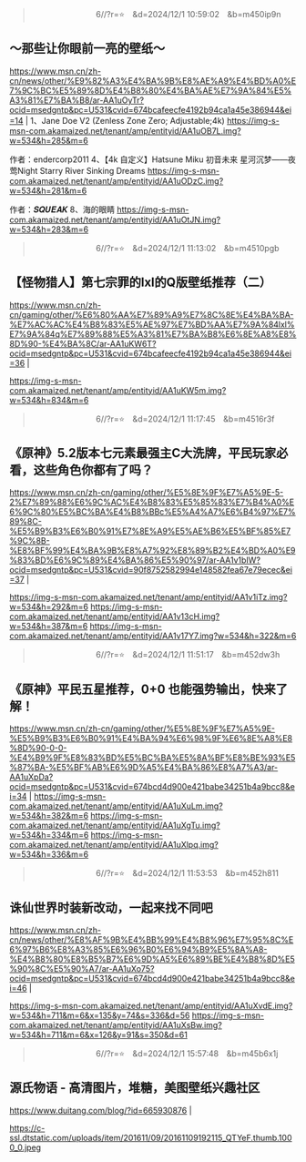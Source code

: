 
>　　　　　　　　6//?r=⭐　&d=2024/12/1 10:59:02　&b=m450ip9n
## ～那些让你眼前一亮的壁纸～
https://www.msn.cn/zh-cn/news/other/%E9%82%A3%E4%BA%9B%E8%AE%A9%E4%BD%A0%E7%9C%BC%E5%89%8D%E4%B8%80%E4%BA%AE%E7%9A%84%E5%A3%81%E7%BA%B8/ar-AA1uOyTr?ocid=msedgntp&pc=U531&cvid=674bcafeecfe4192b94ca1a45e386944&ei=14
|
1、Jane Doe V2 (Zenless Zone Zero; Adjustable;4k) 
https://img-s-msn-com.akamaized.net/tenant/amp/entityid/AA1uOB7L.img?w=534&h=285&m=6

作者：endercorp2011
4、【4k 自定义】Hatsune Miku 初音未来 星河沉梦——夜莺Night Starry River Sinking Dreams
https://img-s-msn-com.akamaized.net/tenant/amp/entityid/AA1uODzC.img?w=534&h=281&m=6

作者：𝑺𝑸𝑼𝑬𝑨𝑲
8、海的眼睛
https://img-s-msn-com.akamaized.net/tenant/amp/entityid/AA1uOtJN.img?w=534&h=283&m=6

>　　　　　　　　6//?r=⭐　&d=2024/12/1 11:13:02　&b=m4510pgb
## 【怪物猎人】第七宗罪的lxl的Q版壁纸推荐（二）
https://www.msn.cn/zh-cn/gaming/other/%E6%80%AA%E7%89%A9%E7%8C%8E%E4%BA%BA-%E7%AC%AC%E4%B8%83%E5%AE%97%E7%BD%AA%E7%9A%84lxl%E7%9A%84q%E7%89%88%E5%A3%81%E7%BA%B8%E6%8E%A8%E8%8D%90-%E4%BA%8C/ar-AA1uKW6T?ocid=msedgntp&pc=U531&cvid=674bcafeecfe4192b94ca1a45e386944&ei=36
|

https://img-s-msn-com.akamaized.net/tenant/amp/entityid/AA1uKW5m.img?w=534&h=834&m=6

>　　　　　　　　6//?r=⭐　&d=2024/12/1 11:17:45　&b=m4516r3f
## 《原神》5.2版本七元素最强主C大洗牌，平民玩家必看，这些角色你都有了吗？
https://www.msn.cn/zh-cn/gaming/other/%E5%8E%9F%E7%A5%9E-5-2%E7%89%88%E6%9C%AC%E4%B8%83%E5%85%83%E7%B4%A0%E6%9C%80%E5%BC%BA%E4%B8%BBc%E5%A4%A7%E6%B4%97%E7%89%8C-%E5%B9%B3%E6%B0%91%E7%8E%A9%E5%AE%B6%E5%BF%85%E7%9C%8B-%E8%BF%99%E4%BA%9B%E8%A7%92%E8%89%B2%E4%BD%A0%E9%83%BD%E6%9C%89%E4%BA%86%E5%90%97/ar-AA1v1bIW?ocid=msedgntp&pc=U531&cvid=90f8752582994e148582fea67e79ecec&ei=37
|

https://img-s-msn-com.akamaized.net/tenant/amp/entityid/AA1v1iTz.img?w=534&h=292&m=6
https://img-s-msn-com.akamaized.net/tenant/amp/entityid/AA1v13cH.img?w=534&h=387&m=6
https://img-s-msn-com.akamaized.net/tenant/amp/entityid/AA1v17Y7.img?w=534&h=322&m=6

>　　　　　　　　6//?r=⭐　&d=2024/12/1 11:51:17　&b=m452dw3h
## 《原神》平民五星推荐，0+0 也能强势输出，快来了解！
https://www.msn.cn/zh-cn/gaming/other/%E5%8E%9F%E7%A5%9E-%E5%B9%B3%E6%B0%91%E4%BA%94%E6%98%9F%E6%8E%A8%E8%8D%90-0-0-%E4%B9%9F%E8%83%BD%E5%BC%BA%E5%8A%BF%E8%BE%93%E5%87%BA-%E5%BF%AB%E6%9D%A5%E4%BA%86%E8%A7%A3/ar-AA1uXpDa?ocid=msedgntp&pc=U531&cvid=674bcd4d900e421babe34251b4a9bcc8&ei=34
|
https://img-s-msn-com.akamaized.net/tenant/amp/entityid/AA1uXuLm.img?w=534&h=382&m=6
https://img-s-msn-com.akamaized.net/tenant/amp/entityid/AA1uXgTu.img?w=534&h=334&m=6
https://img-s-msn-com.akamaized.net/tenant/amp/entityid/AA1uXlpq.img?w=534&h=336&m=6

>　　　　　　　　6//?r=⭐　&d=2024/12/1 11:53:53　&b=m452h811
## 诛仙世界时装新改动，一起来找不同吧
https://www.msn.cn/zh-cn/news/other/%E8%AF%9B%E4%BB%99%E4%B8%96%E7%95%8C%E6%97%B6%E8%A3%85%E6%96%B0%E6%94%B9%E5%8A%A8-%E4%B8%80%E8%B5%B7%E6%9D%A5%E6%89%BE%E4%B8%8D%E5%90%8C%E5%90%A7/ar-AA1uXo75?ocid=msedgntp&pc=U531&cvid=674bcd4d900e421babe34251b4a9bcc8&ei=46
|

https://img-s-msn-com.akamaized.net/tenant/amp/entityid/AA1uXvdE.img?w=534&h=711&m=6&x=135&y=74&s=336&d=56
https://img-s-msn-com.akamaized.net/tenant/amp/entityid/AA1uXsBw.img?w=534&h=711&m=6&x=126&y=91&s=350&d=61

>　　　　　　　　6//?r=⭐　&d=2024/12/1 15:57:48　&b=m45b6x1j
## 源氏物语 - 高清图片，堆糖，美图壁纸兴趣社区
https://www.duitang.com/blog/?id=665930876
|

https://c-ssl.dtstatic.com/uploads/item/201611/09/20161109192115_QTYeF.thumb.1000_0.jpeg
